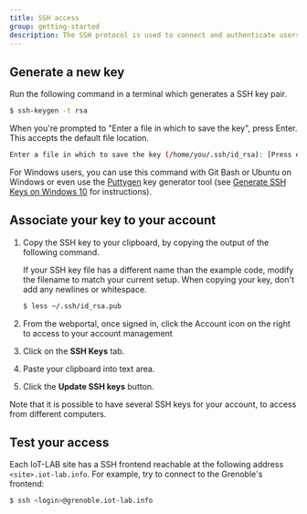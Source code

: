 ```yaml
---
title: SSH access
group: getting-started
description: The SSH protocol is used to connect and authenticate users to the the SSH frontends of IoT-LAB sites and to embedded Linux boards. To that end, you have to associate your computer(s) SSH key(s) to your account.
---
```


## Generate a new key

Run the following command in a terminal which generates a SSH key pair.
```bash
$ ssh-keygen -t rsa
```
When you're prompted to "Enter a file in which to save the key", press Enter. This accepts the default file location.
```bash
Enter a file in which to save the key (/home/you/.ssh/id_rsa): [Press enter]
```
For Windows users, you can use this command with Git Bash or Ubuntu on Windows or even use the [Puttygen](https://www.puttygen.com/) key generator tool (see [Generate SSH Keys on Windows 10](https://ubuntu.com/tutorials/tutorial-ssh-keygen-on-windows) for instructions).

## Associate your key to your account

1. Copy the SSH key to your clipboard, by copying the output of the following command.

   If your SSH key file has a different name than the example code, modify the filename to match your current setup. When copying your key, don't add any newlines or whitespace.

   ```bash
   $ less ~/.ssh/id_rsa.pub
   ```
2. From the webportal, once signed in, click the Account icon <i class="fas fa-user"></i> on the right to access to your account management
3. Click on the **SSH Keys** tab.
4. Paste your clipboard into text area.
5. Click the **Update SSH keys** button.

Note that it is possible to have several SSH keys for your account, to access from different computers.

## Test your access

Each IoT-LAB site has a SSH frontend reachable at the following address `<site>.iot-lab.info`. For example, try to connect to the Grenoble's frontend:

``` bash
$ ssh <login>@grenoble.iot-lab.info
```
